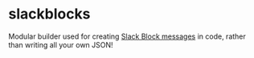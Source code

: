 # slackblocks

Modular builder used for creating 
[Slack Block messages](https://api.slack.com/block-kit) in code, rather than 
writing all your own JSON!